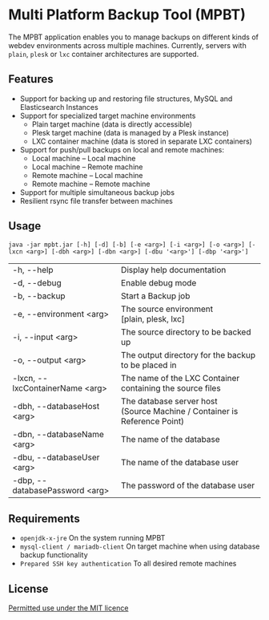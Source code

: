 # Multi Platform Backup Tool (MPBT)

The MPBT application enables you to manage backups on different kinds of webdev environments across multiple machines. Currently, servers with `plain`, `plesk` or `lxc` container architectures are supported.

## Features

- Support for backing up and restoring file structures, MySQL and Elasticsearch Instances
- Support for specialized target machine environments
  - Plain target machine (data is directly accessible)
  - Plesk target machine (data is managed by a Plesk instance) 
  - LXC container machine (data is stored in separate LXC containers)
- Support for push/pull backups on local and remote machines:
  - Local machine – Local machine
  - Local machine – Remote machine
  - Remote machine – Local machine
  - Remote machine – Remote machine
- Support for multiple simultaneous backup jobs
- Resilient rsync file transfer between machines

## Usage

`java -jar mpbt.jar [-h] [-d] [-b] [-e <arg>] [-i <arg>] [-o <arg>] [-lxcn <arg>] [-dbh <arg>] [-dbn <arg>] [-dbu '<arg>'] [-dbp '<arg>']`

<table>
    <tr>
        <td>-h, --help</td>
        <td>Display help documentation</td>
    </tr>
    <tr>
        <td>-d, --debug</td>
        <td>Enable debug mode</td>
    </tr>
    <tr>
        <td>-b, --backup</td>
        <td>Start a Backup job</td>
    </tr>
    <tr>
        <td>-e, --environment &lt;arg&gt;</td>
        <td>The source environment<br>[plain, plesk, lxc]</td>
    </tr>
    <tr>
        <td>-i, --input &lt;arg&gt;</td>
        <td>The source directory to be backed up</td>
    </tr>
    <tr>
        <td>-o, --output &lt;arg&gt;</td>
        <td>The output directory for the backup to be placed in</td>
    </tr>
    <tr>
        <td>-lxcn, --lxcContainerName &lt;arg&gt;</td>
        <td>The name of the LXC Container containing the source files</td>
    </tr>
    <tr>
        <td>-dbh, --databaseHost &lt;arg&gt;</td>
        <td>The database server host<br>(Source Machine / Container is Reference Point)</td>
    </tr>
    <tr>
        <td>-dbn, --databaseName &lt;arg&gt;</td>
        <td>The name of the database</td>
    </tr>
    <tr>
        <td>-dbu, --databaseUser &lt;arg&gt;</td>
        <td>The name of the database user</td>
    </tr>
    <tr>
        <td>-dbp, --databasePassword &lt;arg&gt;</td>
        <td>The password of the database user</td>
    </tr>
</table>

## Requirements

- `openjdk-x-jre` On the system running MPBT
- `mysql-client / mariadb-client` On target machine when using database backup functionality
- `Prepared SSH key authentication` To all desired remote machines

## License

[Permitted use under the MIT licence](https://choosealicense.com/licenses/mit/)